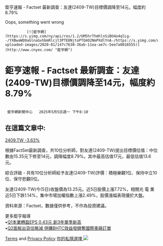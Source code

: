 




































































































鉅亨速報 - Factset 最新調查：友達(2409-TW)目標價調降至14元，幅度約8.79% 

  

Oops, something went wrong

              [![鉅亨網](https://s.yimg.com/ny/api/res/1.2/UM5hrThmhlnSiBO4o4qlLg--/YXBwaWQ9aGlnaGxhbmRlcjt3PTE0NjtoPTQ4O2NmPXdlYnA-/https://s.yimg.com/os/creatr-uploaded-images/2020-01/147c7630-36ab-11ea-ae7c-5ee7a0016555)](http://www.cnyes.com/ "鉅亨網")   
# 鉅亨速報 - Factset 最新調查：友達(2409-TW)目標價調降至14元，幅度約8.79%

   ![](data:image/gif;base64,R0lGODlhAQABAIAAAAAAAP///ywAAAAAAQABAAACAUwAOw==) 

 

     鉅亨網新聞中心   2025年5月5日週一 下午8:10           
## 在這篇文章中:

 [2409.TW   -3.63%](/quote/2409.TW/ "2409.TW")      

根據FactSet最新調查，共10位分析師，對友達(2409-TW)提出目標價估值：中位數由15.35元下修至14元，調降幅度8.79%。其中最高估值17元，最低估值13.6元。

綜合評級 - 共有10位分析師給予友達(2409-TW)評價：積極樂觀1位、保持中立10位、保守悲觀0位。

友達(2409-TW)今(5日)收盤價為13.25元。近5日股價上漲7.72%，相關光 電 業近5日下跌1.14%，集中市場加權指數上漲2.49%，股價漲幅表現優於大盤。

資料來源：Factset，數據僅供參考，不作為投資建議。

更多鉅亨報導  
•[Q1本業轉盈EPS 0.43元 創3年單季新高](https://news.cnyes.com/news/id/5957129?utm_source=yahoo&utm_medium=RSS&utm_campaign=relate)  
•[Q2面板出貨估略減 併購BHTC效益發酵奪國際車廠訂單](https://news.cnyes.com/news/id/5957333?utm_source=yahoo&utm_medium=RSS&utm_campaign=relate)

  [Terms](https://guce.yahoo.com/terms?locale=zh-Hant-HK)  and [Privacy Policy](https://guce.yahoo.com/privacy-policy?locale=zh-Hant-HK)  [你的私隱選擇 ![](https://s.yimg.com/dv/static/siteApp/img/privacy-choice-control.png)](https://guce.yahoo.com/state-controls?locale=zh-Hant-HK&state=VA)                  



